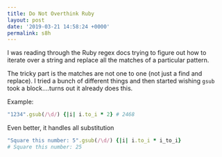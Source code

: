 ```yaml
---
title: Do Not Overthink Ruby
layout: post
date: '2019-03-21 14:58:24 +0000'
permalink: s8h
---
```

I was reading through the Ruby regex docs trying to figure out how to iterate over a string and replace all the matches of a particular pattern. 

<!--more-->

The tricky part is the matches are not one to one (not just a find and replace). I tried a bunch of different things and then started wishing `gsub` took a block....turns out it already does this.

Example:

```ruby
"1234".gsub(/\d/) {|i| i.to_i * 2} # 2468
```

Even better, it handles all substitution

```ruby
"Square this number: 5".gsub(/\d/) {|i| i.to_i * i_to_i}
# Square this number: 25
```
